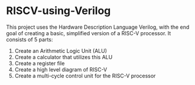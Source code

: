 # RISCV-using-Verilog
This project uses the Hardware Description Language Verilog, with the end goal of creating a basic, simplified version of a RISC-V processor.
It consists of 5 parts:
1) Create an Arithmetic Logic Unit (ALU)
2) Create a calculator that utilizes this ALU
3) Create a register file
4) Create a high level diagram of RISC-V
5) Create a multi-cycle control unit for the RISC-V processor
